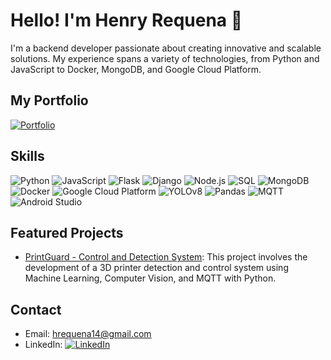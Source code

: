 # Hello! I'm Henry Requena 👋

I'm a backend developer passionate about creating innovative and scalable solutions. My experience spans a variety of technologies, from Python and JavaScript to Docker, MongoDB, and Google Cloud Platform.

## My Portfolio

[![Portfolio](https://img.shields.io/badge/My%20Portfolio-Download%20PDF-blue?style=for-the-badge&logo=adobe-acrobat-reader)](Henry%20Requena%20-%20Resume%202024.pdf)

## Skills

![Python](https://img.shields.io/badge/-Python-3776AB?style=flat-square&logo=python&logoColor=white) ![JavaScript](https://img.shields.io/badge/-JavaScript-F7DF1E?style=flat-square&logo=javascript&logoColor=black) ![Flask](https://img.shields.io/badge/-Flask-000000?style=flat-square&logo=flask&logoColor=white) ![Django](https://img.shields.io/badge/-Django-092E20?style=flat-square&logo=django&logoColor=white) ![Node.js](https://img.shields.io/badge/-Node.js-339933?style=flat-square&logo=node.js&logoColor=white) ![SQL](https://img.shields.io/badge/-SQL-4479A1?style=flat-square&logo=postgresql&logoColor=white) ![MongoDB](https://img.shields.io/badge/-MongoDB-47A248?style=flat-square&logo=mongodb&logoColor=white) ![Docker](https://img.shields.io/badge/-Docker-2496ED?style=flat-square&logo=docker&logoColor=white) ![Google Cloud Platform](https://img.shields.io/badge/-Google%20Cloud%20Platform-4285F4?style=flat-square&logo=google-cloud&logoColor=white) ![YOLOv8](https://img.shields.io/badge/-YOLOv8-000000?style=flat-square&logo=PyTorch&logoColor=white) ![Pandas](https://img.shields.io/badge/-Pandas-150458?style=flat-square&logo=pandas&logoColor=white) ![MQTT](https://img.shields.io/badge/-MQTT-FF9900?style=flat-square&logo=eclipse-mosquitto&logoColor=white) ![Android Studio](https://img.shields.io/badge/-Android%20Studio-3DDC84?style=flat-square&logo=android-studio&logoColor=white)

## Featured Projects

- [PrintGuard - Control and Detection System]([https://github.com/hrbackdev](https://github.com/hrbackdev/printguard)): This project involves the development of a 3D printer detection and control system using Machine Learning, Computer Vision, and MQTT with Python.

## Contact

- Email: hrequena14@gmail.com
- LinkedIn: [![LinkedIn](https://img.shields.io/badge/-LinkedIn-0077B5?style=flat-square&logo=linkedin&logoColor=white)](https://www.linkedin.com/in/inghenryrequena/)
